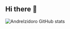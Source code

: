 ## Hi there 👋

![AndreIzidoro GitHub stats](https://github-readme-stats.vercel.app/api?username=andreizidoro123&show_icons=true&theme=radical)
